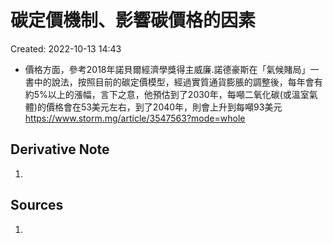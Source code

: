 # 碳定價機制、影響碳價格的因素
Created: 2022-10-13 14:43

- 價格方面，參考2018年諾貝爾經濟學獎得主威廉.諾德豪斯在「氣候賭局」一書中的說法，按照目前的碳定價模型，經過實質通貨膨脹的調整後，每年會有約5%以上的漲幅，言下之意，他預估到了2030年，每噸二氧化碳(或溫室氣體)的價格會在53美元左右，到了2040年，則會上升到每噸93美元
https://www.storm.mg/article/3547563?mode=whole






## Derivative Note
1. 


## Sources
1. 